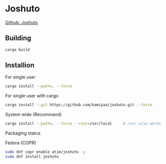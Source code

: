# Joshuto

[Github: Joshuto](https://github.com/kamiyaa/joshuto)

## Building

```bash
cargo build
```

## Installion

For single user

```bash
cargo install --path=. --force
```

For single user with cargo

```bash
cargo install --git https://github.com/kamiyaa/joshuto.git --force
```

System wide (Recommand)

```bash
cargo install --path=. --force --root=/usr/local     # /usr also works
```

Packaging status

Fedora (COPR)

```bash
sudo dnf copr enable atim/joshuto -y
sudo dnf install joshuto
```
